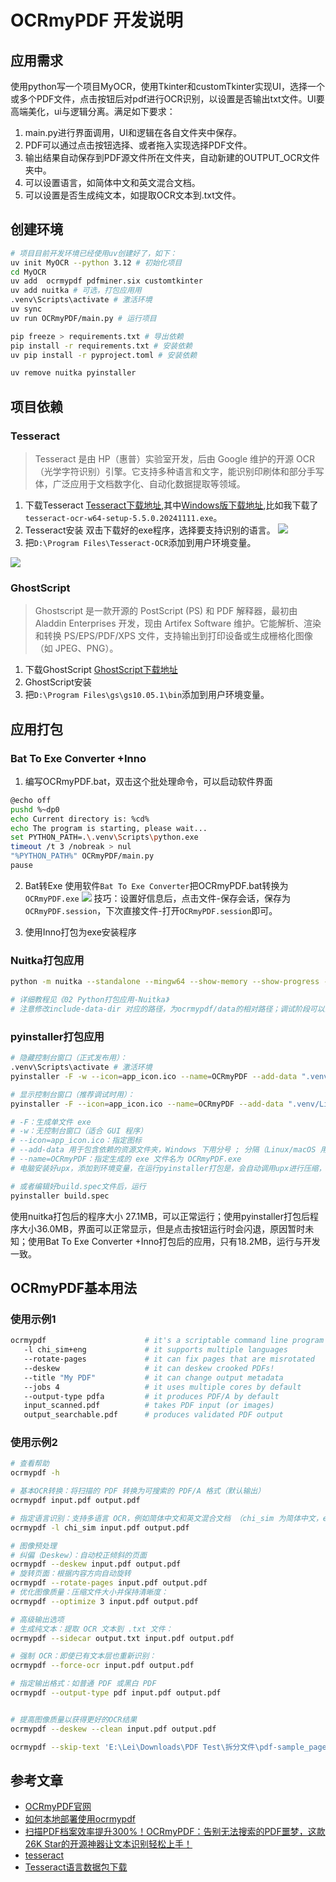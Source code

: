 

# OCRmyPDF 开发说明

## 应用需求
使用python写一个项目MyOCR，使用Tkinter和customTkinter实现UI，选择一个或多个PDF文件，点击按钮后对pdf进行OCR识别，以设置是否输出txt文件。UI要高端美化，ui与逻辑分离。满足如下要求：
1. main.py进行界面调用，UI和逻辑在各自文件夹中保存。
2. PDF可以通过点击按钮选择、或者拖入实现选择PDF文件。
3. 输出结果自动保存到PDF源文件所在文件夹，自动新建的OUTPUT_OCR文件夹中。
4. 可以设置语言，如简体中文和英文混合文档。
5. 可以设置是否生成纯文本，如提取OCR文本到.txt文件。

## 创建环境

```bash
# 项目目前开发环境已经使用uv创建好了，如下：
uv init MyOCR --python 3.12 # 初始化项目
cd MyOCR
uv add  ocrmypdf pdfminer.six customtkinter 
uv add nuitka # 可选，打包应用用
.venv\Scripts\activate # 激活环境
uv sync
uv run OCRmyPDF/main.py # 运行项目

pip freeze > requirements.txt # 导出依赖
pip install -r requirements.txt # 安装依赖
uv pip install -r pyproject.toml # 安装依赖

uv remove nuitka pyinstaller

```

## 项目依赖
### Tesseract
> Tesseract 是由 HP（惠普）实验室开发，后由 Google 维护的开源 OCR（光学字符识别）引擎。它支持多种语言和文字，能识别印刷体和部分手写体，广泛应用于文档数字化、自动化数据提取等领域。

1. 下载Tesseract
[Tesseract下载地址](https://tesseract-ocr.github.io/tessdoc/Installation.html),其中[Windows版下载地址](https://github.com/UB-Mannheim/tesseract/wiki),比如我下载了`tesseract-ocr-w64-setup-5.5.0.20241111.exe`。
2. Tesseract安装
双击下载好的exe程序，选择要支持识别的语言。
![](https://lei-1258171996.cos.ap-guangzhou.myqcloud.com/imgs/2025/202506031758216.png)
3. 把`D:\Program Files\Tesseract-OCR`添加到用户环境变量。

![](https://lei-1258171996.cos.ap-guangzhou.myqcloud.com/imgs/2025/202506031756343.png)

### GhostScript
> Ghostscript 是一款开源的 PostScript (PS) 和 PDF 解释器，最初由 Aladdin Enterprises 开发，现由 Artifex Software 维护。它能解析、渲染和转换 PS/EPS/PDF/XPS 文件，支持输出到打印设备或生成栅格化图像（如 JPEG、PNG）。

1. 下载GhostScript
[GhostScript下载地址](https://ghostscript.com/releases/gsdnld.html)
2. GhostScript安装
3. 把`D:\Program Files\gs\gs10.05.1\bin`添加到用户环境变量。


## 应用打包
### Bat To Exe Converter +Inno
1. 编写OCRmyPDF.bat，双击这个批处理命令，可以启动软件界面
```bash
@echo off
pushd %~dp0
echo Current directory is: %cd%
echo The program is starting, please wait...
set PYTHON_PATH=.\.venv\Scripts\python.exe
timeout /t 3 /nobreak > nul 
"%PYTHON_PATH%" OCRmyPDF/main.py
pause
```

2. Bat转Exe
使用软件`Bat To Exe Converter`把OCRmyPDF.bat转换为`OCRmyPDF.exe`
![](https://lei-1258171996.cos.ap-guangzhou.myqcloud.com/imgs/2025/202506041658179.jpg)
技巧：设置好信息后，点击文件-保存会话，保存为`OCRmyPDF.session`，下次直接文件-打开`OCRmyPDF.session`即可。

3. 使用Inno打包为exe安装程序

### Nuitka打包应用
```bash
python -m nuitka --standalone --mingw64 --show-memory --show-progress --show-scons --nofollow-imports --windows-disable-console --windows-icon-from-ico=app_icon.ico --output-dir=dist --enable-plugin=tk-inter --follow-import-to=OCRmyPDF --include-data-file=app_icon.ico=app_icon.ico --include-data-dir=.venv/Lib/site-packages/ocrmypdf/data=ocrmypdf/data --include-package=ocrmypdf,pdfminer,pikepdf  --output-filename=OCRmyPDF.exe OCRmyPDF/main.py

# 详细教程见《02 Python打包应用-Nuitka》
# 注意修改include-data-dir 对应的路径，为ocrmypdf/data的相对路径；调试阶段可以去掉--windows-disable-console。
```
### pyinstaller打包应用
```bash
# 隐藏控制台窗口（正式发布用）：
.venv\Scripts\activate # 激活环境
pyinstaller -F -w --icon=app_icon.ico --name=OCRmyPDF --add-data ".venv/Lib/site-packages/customtkinter;customtkinter" --add-data ".venv/Lib/site-packages/ocrmypdf/data;ocrmypdf/data" OCRmyPDF/main.py

# 显示控制台窗口（推荐调试时用）：
pyinstaller -F --icon=app_icon.ico --name=OCRmyPDF --add-data ".venv/Lib/site-packages/customtkinter;customtkinter" --add-data ".venv/Lib/site-packages/ocrmypdf/data;ocrmypdf/data" OCRmyPDF/main.py

# -F：生成单文件 exe
# -w：无控制台窗口（适合 GUI 程序）
# --icon=app_icon.ico：指定图标
# --add-data 用于包含依赖的资源文件夹，Windows 下用分号 ; 分隔（Linux/macOS 用冒号 :）。
# --name=OCRmyPDF：指定生成的 exe 文件名为 OCRmyPDF.exe
# 电脑安装好upx，添加到环境变量，在运行pyinstaller打包是，会自动调用upx进行压缩，可以减少exe文件体积。

# 或者编辑好build.spec文件后，运行
pyinstaller build.spec

```
使用nuitka打包后的程序大小 27.1MB，可以正常运行；使用pyinstaller打包后程序大小36.0MB，界面可以正常显示，但是点击按钮运行时会闪退，原因暂时未知；使用Bat To Exe Converter +Inno打包后的应用，只有18.2MB，运行与开发一致。

## OCRmyPDF基本用法
### 使用示例1

```bash
ocrmypdf                      # it's a scriptable command line program
   -l chi_sim+eng             # it supports multiple languages
   --rotate-pages             # it can fix pages that are misrotated
   --deskew                   # it can deskew crooked PDFs!
   --title "My PDF"           # it can change output metadata
   --jobs 4                   # it uses multiple cores by default
   --output-type pdfa         # it produces PDF/A by default
   input_scanned.pdf          # takes PDF input (or images)
   output_searchable.pdf      # produces validated PDF output
```
### 使用示例2

```bash
# 查看帮助
ocrmypdf -h

# 基本OCR转换：将扫描的 PDF 转换为可搜索的 PDF/A 格式（默认输出）
ocrmypdf input.pdf output.pdf

# 指定语言识别：支持多语言 OCR，例如简体中文和英文混合文档 （chi_sim 为简体中文，eng 为英文）   
ocrmypdf -l chi_sim input.pdf output.pdf

# 图像预处理
# 纠偏（Deskew）：自动校正倾斜的页面
ocrmypdf --deskew input.pdf output.pdf
# 旋转页面：根据内容方向自动旋转
ocrmypdf --rotate-pages input.pdf output.pdf
# 优化图像质量：压缩文件大小并保持清晰度：
ocrmypdf --optimize 3 input.pdf output.pdf

# 高级输出选项    
# 生成纯文本：提取 OCR 文本到 .txt 文件：
ocrmypdf --sidecar output.txt input.pdf output.pdf

# 强制 OCR：即使已有文本层也重新识别：
ocrmypdf --force-ocr input.pdf output.pdf

# 指定输出格式：如普通 PDF 或黑白 PDF
ocrmypdf --output-type pdf input.pdf output.pdf


# 提高图像质量以获得更好的OCR结果
ocrmypdf --deskew --clean input.pdf output.pdf

ocrmypdf --skip-text 'E:\Lei\Downloads\PDF Test\拆分文件\pdf-sample_pages_1-1.pdf' 'E:\Lei\Downloads\PDF Test\拆分文件\pdf-sample_pages_1-1_ocr.pdf'
```

## 参考文章
- [OCRmyPDF官网](https://github.com/ocrmypdf/OCRmyPDF)
- [如何本地部署使用ocrmypdf](https://mp.weixin.qq.com/s/qHxT5tQb6wUnqGhLkezZzw)
- [扫描PDF档案效率提升300%！OCRmyPDF：告别无法搜索的PDF噩梦，这款26K Star的开源神器让文本识别轻松上手！](https://mp.weixin.qq.com/s/xJEgo0LJX0kcAGQpWe3GQg)
- [tesseract](https://tesseract-ocr.github.io/tessdoc/Installation.html)
- [Tesseract语言数据包下载](https://github.com/tesseract-ocr/tessdata)